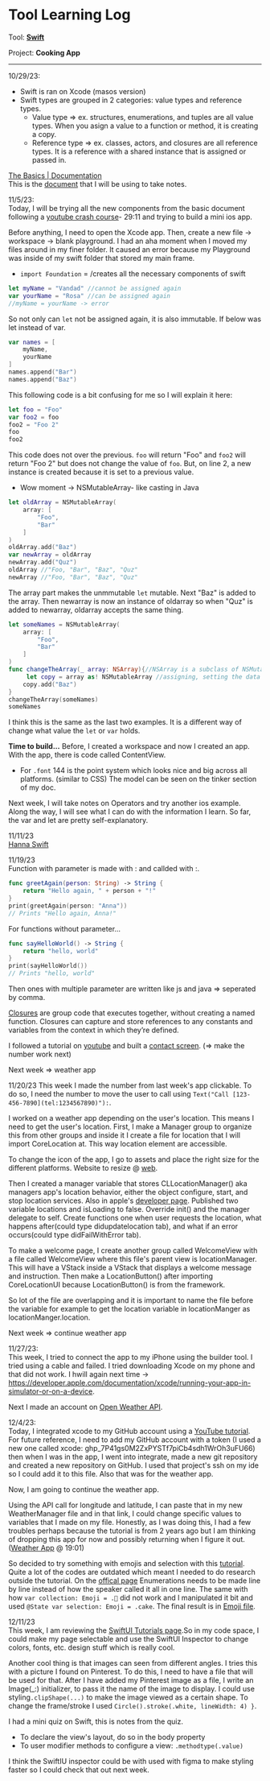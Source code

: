 # Tool Learning Log

Tool: **[Swift](https://www.swift.org)**

Project: **Cooking App**

---

10/29/23:
* Swift is ran on Xcode (masos version)
* Swift types are grouped in 2 categories: value types and reference types.
  * Value type => ex. structures, enumerations, and tuples are all value types. When you asign a value to a function or method, it is creating a copy.
  * Reference type => ex. classes, actors, and closures are all reference types. It is  a reference with a shared instance that is assigned or passed in.

[The Basics | Documentation](https://docs.swift.org/swift-book/documentation/the-swift-programming-language/thebasics)<br>
This is the [document](https://docs.google.com/document/d/117mnhurpPyfvKrfNXuWEKhi8vDd9t-bjswmGg0kDv04/edit?usp=sharing) that I will be using to take notes.

11/5/23: <br>
Today, I will be trying all the new components from the basic document following a [youtube crash course](https://www.youtube.com/watch?v=8Xg7E9shq0U&list=TLPQMDYxMTIwMjNO9FoPe9_46A&index=3)- 29:11 and trying to build a mini ios app.

Before anything, I need to open the Xcode app. Then, create a new file -> workspace -> blank playground. I had an aha moment when I moved my files around in my finer folder. It caused an error because my Playground was inside of my swift folder that stored my main frame.
* `import Foundation` = /creates all the necessary components of swift

``` swift
let myName = "Vandad" //cannot be assigned again
var yourName = "Rosa" //can be assigned again
//myName = yourName -> error
```
So not only can `let` not be assigned again, it is also immutable. If below was let instead of var.
``` swift
var names = [
    myName,
    yourName
]
names.append("Bar")
names.append("Baz")
```

This following code is a bit confusing for me so I will explain it here:
``` swift
let foo = "Foo"
var foo2 = foo
foo2 = "Foo 2"
foo
foo2
```
This code does not over the previous. `foo` will return "Foo" and `foo2` will return "Foo 2" but does not change the value of `foo`. But, on line 2, a new instance is created because it is set to a previous value.

* Wow moment -> NSMutableArray- like  casting in Java

```swift
let oldArray = NSMutableArray(
    array: [
        "Foo",
        "Bar"
    ]
)
oldArray.add("Baz")
var newArray = oldArray
newArray.add("Quz")
oldArray //"Foo, "Bar", "Baz", "Quz"
newArray //"Foo, "Bar", "Baz", "Quz"
```
The array part makes the unmmutable `let` mutable. Next "Baz" is added to the array. Then newarray is now an instance of oldarray so when "Quz" is added to newarray, oldarray accepts the same thing.

``` swift
let someNames = NSMutableArray(
    array: [
        "Foo",
        "Bar"
    ]
)
func changeTheArray(_ array: NSArray){//NSArray is a subclass of NSMutableArray, anything from NSMutableArray can be downgraded to NSArray
     let copy = array as! NSMutableArray //assigning, setting the data type to mutable and assuming The speaker does not recommend this type of coding
    copy.add("Baz")
}
changeTheArray(someNames)
someNames
```
I think this is the same as the last two examples. It is a different way of change what value the `let` or `var` holds.

<b>Time to build...</b>
Before, I created a workspace and now I created an app. With the app, there is code called ContentView.
* For `.font` 144 is the point system which looks nice and big across all platforms. (similar to CSS)
The model can be seen on the tinker section of my doc.

Next week, I will take notes on Operators and try another ios example. Along the way, I will see what I can do with the information I learn. So far, the var and let are pretty self-explanatory.

11/11/23 <br>
[Hanna Swift](https://docs.google.com/document/d/117mnhurpPyfvKrfNXuWEKhi8vDd9t-bjswmGg0kDv04/edit#bookmark=id.vcqcyef7lr41)

11/19/23 <br>
Function with parameter is made with : and callded with :.
``` swift
func greetAgain(person: String) -> String {
    return "Hello again, " + person + "!"
}
print(greetAgain(person: "Anna"))
// Prints "Hello again, Anna!"
```
For functions without parameter...
``` swift
func sayHelloWorld() -> String {
    return "hello, world"
}
print(sayHelloWorld())
// Prints "hello, world"
```
Then ones with multiple parameter are written like js and java => seperated by comma.

[Closures](https://docs.swift.org/swift-book/documentation/the-swift-programming-language/closures) are group code that executes together, without creating a named function. Closures can capture and store references to any constants and variables from the context in which they’re defined.

I followed a tutorial on [youtube](https://www.youtube.com/watch?v=SEoOjSiTIB4&list=PLsCTahQzr8wKUYcMbUMvU5AKdkaLYKweZ&index=4) and built a [contact screen](https://docs.google.com/document/d/117mnhurpPyfvKrfNXuWEKhi8vDd9t-bjswmGg0kDv04/edit#bookmark=id.oxmicurglwjn). (=> make the number work next)

Next week => weather app

11/20/23
This week I made the number from last week's app clickable. To do so, I need the number to move the user to call using `Text("Call [123-456-7890](tel:1234567890)"):`.

I worked on a weather app depending on the user's location. This means I need to get the user's location. First, I make a Manager group to organize this from other groups and inside it I create a file for location that I will import CoreLocation at. This way location element are accessible.

To change the icon of the app, I go to assets and place the right size for the different platforms. Website to resize @ [web](https://imageresizer.com/resize/download/65643f3f6adb46f12cb3489a).

Then I created a manager variable that stores CLLocationManager() aka managers app's location behavior, either the object configure, start, and stop location services. Also in apple's [developer page](https://developer.apple.com/documentation/corelocation/configuring_your_app_to_use_location_services). Published two variable locations and isLoading to false. Override init() and the manager delegate to self. Create functions one when user requests the location, what happens after(could type didupdatelocation tab), and what if an error occurs(could type didFailWithError tab).

To make a welcome page, I create another group called WelcomeView with a file called WelcomeView where this file's parent view is locationManager. This will have a VStack inside a VStack that displays a welcome message and instruction. Then make a LocationButton() after importing CoreLocationUI because LocationButton() is from the framework.

So lot of the file are overlapping and it is important to name the file before the variable for example to get the location variable in locationManger as locationManger.location.

Next week => continue weather app

11/27/23:<br>
This week, I tried to connect the app to my iPhone using the builder tool. I tried using a cable and failed. I tried downloading Xcode on my phone and that did not work.
I hwill again next time -> https://developer.apple.com/documentation/xcode/running-your-app-in-simulator-or-on-a-device.

Next I made an account on [Open Weather API](https://openweathermap.org/api).

12/4/23: <br>
Today, I integrated xcode to my GitHub account using a [YouTube tutorial](https://youtu.be/T3QPQc0LW5w?feature=shared). For future reference, I need to add my GitHub account with a token (I used a new one called xcode: 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) then when I was in the app, I went into integrate, made a new git repository and created a new repository on GitHub. I used that project's ssh on my ide so I could add it to this file. Also that was for the weather app.

Now, I am going to continue the weather app.

Using the API call for longitude and latitude, I can paste that in my new WeatherManager file and in that link, I could change specific values to variables that I made on my file.
Honestly, as I was doing this, I had a few troubles perhaps because the tutorial is from 2 years ago but I am thinking of dropping this app for now and possibly returning when I figure it out. ([Weather App](https://youtu.be/X2W9MPjrIbk?feature=shared) @ 19:01)

So decided to try something with emojis and selection with this [tutorial](https://www.youtube.com/watch?v=nqTcAzPS3oc). Quite a lot of the codes are outdated which meant I needed to do research outside the tutorial. On the [offical page](https://docs.swift.org/swift-book/documentation/the-swift-programming-language/enumerations/) Enumerations needs to be made line by line instead of how the speaker called it all in one line. The same with how `var collection: Emoji = .🍰` did not work and I manipulated it bit and used `@State var selection: Emoji = .cake`. The final result is in [Emoji file](/Emoji).

12/11/23 <br>
This week, I am reviewing the [SwiftUI Tutorials page](https://developer.apple.com/tutorials/swiftui/creating-and-combining-views#introduction).So in my code space, I could make my page selectable and use the SwiftUI Inspector to change colors, fonts, etc. design stuff which is really cool.<br>

Another cool thing is that images can seen from different angles. I tries this with a picture I found on Pinterest. To do this, I need to have a file that will be used for that. After I have added my Pinterest image as a file, I write an Image(_:) initializer, to pass it the name of the image to display. I could use styling`.clipShape(...)` to make the image viewed as a certain shape.
To change the frame/stroke I used `Circle().stroke(.white, lineWidth: 4)
            }`.

I had a mini quiz on Swift, this is notes from the quiz.
* To declare the view's layout, do so in the body property
* To user modifier methods to configure a view: `.methodtype(.value)`

I think the SwiftIU inspector could be with used with figma to make styling faster so I could check that out next week. 

<!--Next week => https://edabit.com/challenges/swift#! begin on making a to-do list-->

<!--Then I began on making a to-do list app. -->
<!--X/X/X:
* Text
Look for tutorials
- written
- video

Coding =>
- try what you see in the doc/tutorial
- change things! tinker!
- make your own small examples
-->

<!--
* Links you used today (websites, videos, etc)
* Things you tried, progress you made, etc
* Challenges, a-ha moments, etc
* Questions you still have
* What you're going to try next
-->
